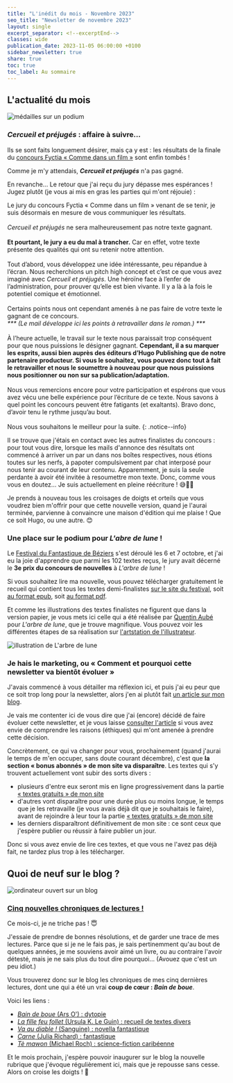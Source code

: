 ```yaml
---
title: "L'inédit du mois - Novembre 2023"
seo_title: "Newsletter de novembre 2023"
layout: single
excerpt_separator: <!--excerptEnd-->
classes: wide
publication_date: 2023-11-05 06:00:00 +0100
sidebar_newsletter: true
share: true
toc: true
toc_label: Au sommaire
---
```

<!--excerptEnd-->

## L'actualit&eacute; du mois

<img alt="médailles sur un podium" src="https://images.pexels.com/photos/7267588/pexels-photo-7267588.jpeg">

### <strong><em>Cercueil et préjugés</em></strong>&nbsp;: affaire à suivre&hellip;
                
Ils se sont faits longuement désirer, mais ça y est&nbsp;: les résultats de la finale du <a href="https://www.fyctia.com/contests/119" target="_blank">concours Fyctia &laquo;&nbsp;Comme dans un film&nbsp;&raquo;</a> sont enfin tombés&nbsp;!

Comme je m'y attendais, <strong><em>Cercueil et préjugés</em></strong> n'a pas gagné.

En revanche&hellip; Le retour que j'ai reçu du jury dépasse mes espérances&nbsp;! Jugez plutôt (je vous ai mis en gras les parties qui m'ont réjouie)&nbsp;:

Le jury du concours Fyctia «&nbsp;Comme dans un film&nbsp;» venant de se tenir, je suis désormais en mesure de vous communiquer les résultats.<br/><br/>
<em>Cercueil et préjugés</em> ne sera malheureusement pas notre texte gagnant.<br/><br/>
<strong>Et pourtant, le jury a eu du mal à trancher.</strong> Car en effet, votre texte présente des qualités qui ont su retenir notre attention.<br/><br/>
Tout d’abord, vous développez une idée intéressante, peu répandue à l’écran. Nous recherchions un pitch high concept et c’est ce que vous avez imaginé avec <em>Cercueil et préjugés</em>. Une héroïne face à l’enfer de l’administration, pour prouver qu’elle est bien vivante. Il y a là à la fois le potentiel comique et émotionnel.<br/><br/>
Certains points nous ont cependant amenés à ne pas faire de votre texte le gagnant de ce concours.<br/>
<em>*** (Le mail développe ici les points à retravailler dans le roman.) ***</em><br/><br/>
À l’heure actuelle, le travail sur le texte nous paraissait trop conséquent pour que nous puissions le désigner gagnant. <strong>Cependant, il a su marquer les esprits, aussi bien auprès des éditeurs d’Hugo Publishing que de notre partenaire producteur. Si vous le souhaitez, vous pouvez donc tout à fait le retravailler et nous le soumettre à nouveau pour que nous puissions nous positionner ou non sur sa publication/adaptation.</strong><br/><br/>
Nous vous remercions encore pour votre participation et espérons que vous avez vécu une belle expérience pour l’écriture de ce texte. Nous savons à quel point les concours peuvent être fatigants (et exaltants). Bravo donc, d’avoir tenu le rythme jusqu’au bout.<br/><br/>
Nous vous souhaitons le meilleur pour la suite.
{: .notice--info}

Il se trouve que j'étais en contact avec les autres finalistes du concours&nbsp;: pour tout vous dire, lorsque les mails d'annonce des résultats ont commencé à arriver un par un dans nos boîtes respectives, nous étions toutes sur les nerfs, à papoter compulsivement par chat interposé pour nous tenir au courant de leur contenu. Apparemment, je suis la seule perdante à avoir été invitée à resoumettre mon texte. Donc, comme vous vous en doutez&hellip; Je suis actuellement en pleine réécriture&nbsp;! 😅🤞🤞

Je prends à nouveau tous les croisages de doigts et orteils que vous voudrez bien m'offrir pour que cette nouvelle version, quand je l'aurai terminée, parvienne à convaincre une maison d'édition qui me plaise&nbsp;! Que ce soit Hugo, ou une autre. 😊

### Une place sur le podium pour <strong><em>L'abre de lune</em></strong>&nbsp;!

Le <a href="https://festival-fantastique.fr/" target="_blank">Festival du Fantastique de Béziers</a> s'est déroulé les 6 et 7 octobre, et j'ai eu la joie d'apprendre que parmi les 102 textes reçus, le jury avait décerné le <strong>3e prix du concours de nouvelles</strong> à <em>L'arbre de lune</em>&nbsp;!

Si vous souhaitez lire ma nouvelle, vous pouvez télécharger gratuitement le recueil qui contient tous les textes demi-finalistes <a href="https://festival-fantastique.fr/editions-precedentes/" target="_blank">sur le site du festival</a>, soit <a href="https://festival-fantastique.fr/wp-content/uploads/ffb2023.epub_.zip" target="_blank">au format epub</a>, soit <a href="https://festival-fantastique.fr/wp-content/uploads/FFB-2023-pdf.pdf" target="_blank">au format pdf</a>.

Et comme les illustrations des textes finalistes ne figurent que dans la version papier, je vous mets ici celle qui a été réalisée par <a href="https://quentinaube.com/" target="_blank">Quentin Aubé</a> pour <em>L'arbre de lune</em>, que je trouve magnifique. Vous pouvez voir les différentes étapes de sa réalisation sur <a href="https://www.artstation.com/artwork/OGzA6k" target="_blank">l'artstation de l'illustrateur</a>.

<img alt="illustration de L'arbre de lune" src="http://catherinephanvan.Fr/assets/images/publications/l-arbre-de-lune-quentin-aube-preview.jpg">


### Je hais le marketing, ou &laquo;&nbsp;Comment et pourquoi cette newsletter va bientôt évoluer&nbsp;&raquo;

J'avais commencé à vous détailler ma réflexion ici, et puis j'ai eu peur que ce soit trop long pour la newsletter, alors j'en ai plutôt fait <a href="https://catherinephanvan.fr/ecriture/2023/11/04/je-hais-le-marketing.html" target="_blank">un article sur mon blog</a>.

Je vais me contenter ici de vous dire que j'ai (encore) décidé de faire évoluer cette newsletter, et je vous laisse <a href="https://catherinephanvan.fr/ecriture/2023/11/04/je-hais-le-marketing.html" target="_blank">consulter l'article</a> si vous avez envie de comprendre les raisons (éthiques) qui m'ont amenée à prendre cette décision.

Concrètement, ce qui va changer pour vous, prochainement (quand j'aurai le temps de m'en occuper, sans doute courant décembre), c'est que <strong>la section &laquo;&nbsp;bonus abonnés&nbsp;&raquo; de mon site va disparaître</strong>. Les textes qui s'y trouvent actuellement vont subir des sorts divers&nbsp;:

<ul>
<li>plusieurs d'entre eux seront mis en ligne progressivement dans la partie <a href="http://catherinephanvan.fr/echantillons" target="_blank">&laquo;&nbsp;textes gratuits&nbsp;&raquo; de mon site</a></li>
<li>d'autres vont disparaître pour une durée plus ou moins longue, le temps que je les retravaille (je vous avais déjà dit que je souhaitais le faire), avant de rejoindre à leur tour la partie <a href="http://catherinephanvan.fr/echantillons" target="_blank">&laquo;&nbsp;textes gratuits&nbsp;&raquo; de mon site</a></li>
<li>les derniers disparaîtront définitivement de mon site&nbsp;: ce sont ceux que j'espère publier ou réussir à faire publier un jour.</li>
</ul>

Donc si vous avez envie de lire ces textes, et que vous ne l'avez pas déjà fait, ne tardez plus trop à les télécharger.

## Quoi de neuf sur le blog&nbsp;?

<img alt="ordinateur ouvert sur un blog" src="https://catherinephanvan.fr/assets/images/newsletter/blog-mockup.webp">

### <a href="https://catherinephanvan.fr/blog/tags#chronique" target="_blank">Cinq nouvelles chroniques de lectures&nbsp;!</a>

Ce mois-ci, je ne triche pas&nbsp;! 😇

J'essaie de prendre de bonnes résolutions, et de garder une trace de mes lectures. Parce que si je ne le fais pas, je sais pertinemment qu'au bout de quelques années, je me souviens avoir aimé un livre, ou au contraire l'avoir détesté, mais je ne sais plus du tout dire pourquoi&hellip; (Avouez que c'est un peu idiot.)

Vous trouverez donc sur le blog les chroniques de mes cinq dernières lectures, dont une qui a été un vrai <strong>coup de c&oelig;ur&nbsp;: <em>Bain de boue</em></strong>.

Voici les liens&nbsp;:

<ul>
<li><a href="https://catherinephanvan.fr/chronique/dystopie/2023/10/07/ars-o-bain-de-boue.html" target="_blank"><em>Bain de boue</em> (Ars O')&nbsp;: dytopie</a></li>
<li><a href="hhttps://catherinephanvan.fr/chronique/recueil/2023/10/27/ursula-k-le-guin-la-fille-feu-follet.html" target="_blank"><em>La fille feu follet</em> (Ursula K. Le&nbsp;Guin)&nbsp;: recueil de textes divers</a></li>
<li><a href="https://catherinephanvan.fr/chronique/fantastique/2023/10/28/sanguine-va-au-diable.html" target="_blank"><em>Va au diable&nbsp;!</em> (Sanguine)&nbsp;: novella fantastique</a></li>
<li><a href="https://catherinephanvan.fr/chronique/fantastique/2023/10/30/julia-richard-carne.html" target="_blank"><em>Carne</em> (Julia Richard)&nbsp;: fantastique</a></li>
<li><a href="https://catherinephanvan.fr/chronique/science-fiction/2023/11/03/michael-roch-te-mawon.html" target="_blank"><em>Tè mawon</em> (Michael Roch)&nbsp;: science-fiction caribéenne</a></li>
</ul>

Et le mois prochain, j'espère pouvoir inaugurer sur le blog la nouvelle rubrique que j'évoque régulièrement ici, mais que je repousse sans cesse. Alors on croise les doigts&nbsp;! 🤞